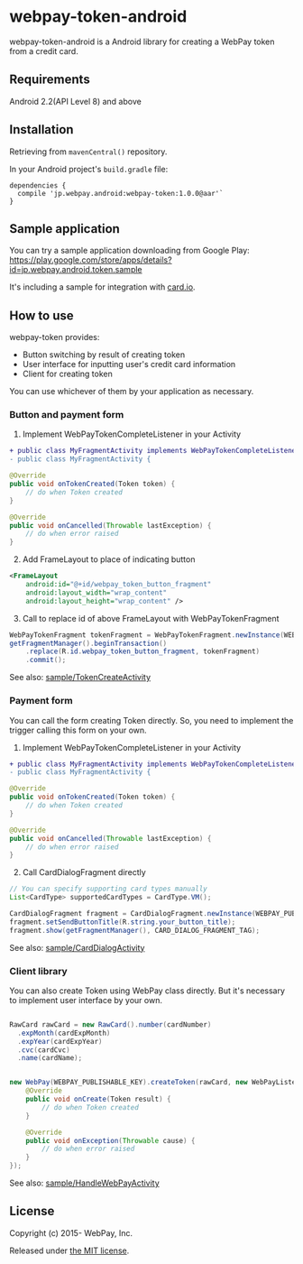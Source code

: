 # webpay-token-android

webpay-token-android is a Android library for creating a WebPay token from a credit card.

## Requirements

Android 2.2(API Level 8) and above

## Installation

Retrieving from `mavenCentral()` repository.

In your Android project's `build.gradle` file:


```
dependencies {
  compile 'jp.webpay.android:webpay-token:1.0.0@aar'`
}
```

## Sample application

You can try a sample application downloading from Google Play: https://play.google.com/store/apps/details?id=jp.webpay.android.token.sample

It's including a sample for integration with [card.io](https://www.card.io/).

## How to use

webpay-token provides:

- Button switching by result of creating token
- User interface for inputting user's credit card information
- Client for creating token

You can use whichever of them by your application as necessary.

### Button and payment form

1. Implement WebPayTokenCompleteListener in your Activity

```diff
+ public class MyFragmentActivity implements WebPayTokenCompleteListener {
- public class MyFragmentActivity {
```

```java
@Override
public void onTokenCreated(Token token) {
    // do when Token created
}

@Override
public void onCancelled(Throwable lastException) {
    // do when error raised
}
```

2. Add FrameLayout to place of indicating button

```xml
<FrameLayout
    android:id="@+id/webpay_token_button_fragment"
    android:layout_width="wrap_content"
    android:layout_height="wrap_content" />
```

3. Call to replace id of above FrameLayout with WebPayTokenFragment

```java
WebPayTokenFragment tokenFragment = WebPayTokenFragment.newInstance(WEBPAY_PUBLISHABLE_KEY);
getFragmentManager().beginTransaction()
    .replace(R.id.webpay_token_button_fragment, tokenFragment)
    .commit();
```

See also: [sample/TokenCreateActivity](https://github.com/webpay/webpay-token-android/blob/master/sample/src/main/java/jp/webpay/android/token/sample/TokenCreateActivity.java)

### Payment form

You can call the form creating Token directly.
So, you need to implement the trigger calling this form on your own.

1. Implement WebPayTokenCompleteListener in your Activity

```diff
+ public class MyFragmentActivity implements WebPayTokenCompleteListener {
- public class MyFragmentActivity {
```

```java
@Override
public void onTokenCreated(Token token) {
    // do when Token created
}

@Override
public void onCancelled(Throwable lastException) {
    // do when error raised
}
```

2. Call CardDialogFragment directly

```java
// You can specify supporting card types manually
List<CardType> supportedCardTypes = CardType.VM();

CardDialogFragment fragment = CardDialogFragment.newInstance(WEBPAY_PUBLISHABLE_KEY, supportedCardTypes);
fragment.setSendButtonTitle(R.string.your_button_title);
fragment.show(getFragmentManager(), CARD_DIALOG_FRAGMENT_TAG);
```

See also: [sample/CardDialogActivity](https://github.com/webpay/webpay-token-android/blob/master/sample/src/main/java/jp/webpay/android/token/sample/CardDialogActivity.java)

### Client library

You can also create Token using  WebPay class directly.
But it's necessary to implement user interface by your own.

```java

RawCard rawCard = new RawCard().number(cardNumber)
  .expMonth(cardExpMonth)
  .expYear(cardExpYear)
  .cvc(cardCvc)
  .name(cardName);


new WebPay(WEBPAY_PUBLISHABLE_KEY).createToken(rawCard, new WebPayListener<Token>() {
    @Override
    public void onCreate(Token result) {
        // do when Token created
    }

    @Override
    public void onException(Throwable cause) {
        // do when error raised
    }
});
```

See also: [sample/HandleWebPayActivity](https://github.com/webpay/webpay-token-android/blob/master/sample/src/main/java/jp/webpay/android/token/sample/HandleWebPayActivity.java)

## License

Copyright (c) 2015- WebPay, Inc.

Released under [the MIT license](http://opensource.org/licenses/mit-license.html).
